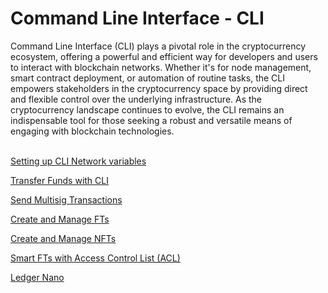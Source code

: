 # Command Line Interface - CLI

Command Line Interface (CLI) plays a pivotal role in the cryptocurrency ecosystem, offering a powerful and efficient way for developers and users to interact with blockchain networks. Whether it's for node management, smart contract deployment, or automation of routine tasks, the CLI empowers stakeholders in the cryptocurrency space by providing direct and flexible control over the underlying infrastructure. As the cryptocurrency landscape continues to evolve, the CLI remains an indispensable tool for those seeking a robust and versatile means of engaging with blockchain technologies.

\
[Setting up CLI Network variables](setting-up-cli-network-variables.md)

[Transfer Funds with CLI](https://app.gitbook.com/o/Vues8gQ3pQIyCzjNUAs9/s/Z8RSdypEWe5mjY6R7t6f/)

[Send Multisig Transactions](send-multisig-transactions.md)

[Create and Manage FTs](create-and-manage-nfts.md)

[Create and Manage NFTs](create-and-manage-nfts.md)

[Smart FTs with Access Control List (ACL)](smart-fts-with-access-control-list-acl.md)

[Ledger Nano](ledger-nano.md)
